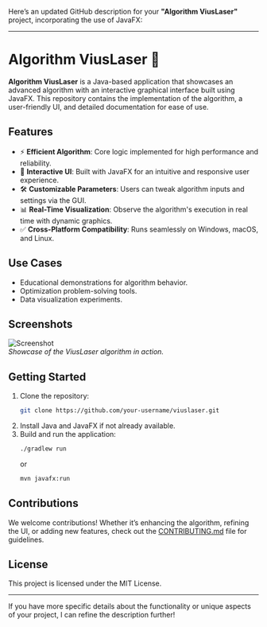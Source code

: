 Here’s an updated GitHub description for your **"Algorithm ViusLaser"** project, incorporating the use of JavaFX:

---

# Algorithm ViusLaser 🚀

**Algorithm ViusLaser** is a Java-based application that showcases an advanced algorithm with an interactive graphical interface built using JavaFX. This repository contains the implementation of the algorithm, a user-friendly UI, and detailed documentation for ease of use.

## Features
- ⚡ **Efficient Algorithm**: Core logic implemented for high performance and reliability.
- 🎨 **Interactive UI**: Built with JavaFX for an intuitive and responsive user experience.
- 🛠️ **Customizable Parameters**: Users can tweak algorithm inputs and settings via the GUI.
- 📊 **Real-Time Visualization**: Observe the algorithm's execution in real time with dynamic graphics.
- ✅ **Cross-Platform Compatibility**: Runs seamlessly on Windows, macOS, and Linux.

## Use Cases
- Educational demonstrations for algorithm behavior.
- Optimization problem-solving tools.
- Data visualization experiments.

## Screenshots
![Screenshot](path/to/screenshot.png)  
_Showcase of the ViusLaser algorithm in action._

## Getting Started
1. Clone the repository:
   ```bash
   git clone https://github.com/your-username/viuslaser.git
   ```
2. Install Java and JavaFX if not already available.
3. Build and run the application:
   ```bash
   ./gradlew run
   ```
   or
   ```bash
   mvn javafx:run
   ```

## Contributions
We welcome contributions! Whether it’s enhancing the algorithm, refining the UI, or adding new features, check out the [CONTRIBUTING.md](CONTRIBUTING.md) file for guidelines.

## License
This project is licensed under the MIT License.

---

If you have more specific details about the functionality or unique aspects of your project, I can refine the description further!
